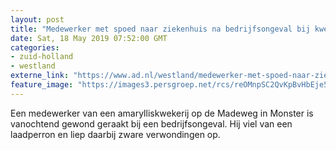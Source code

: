 ```yaml
---
layout: post
title: "Medewerker met spoed naar ziekenhuis na bedrijfsongeval bij kwekerij in Monster"
date: Sat, 18 May 2019 07:52:00 GMT
categories: 
- zuid-holland 
- westland 
externe_link: "https://www.ad.nl/westland/medewerker-met-spoed-naar-ziekenhuis-na-bedrijfsongeval-bij-kwekerij-in-monster~a9e2eca3/"
feature_image: "https://images3.persgroep.net/rcs/reOMnpSC2QvKpBvHbEje5LNh3NE/diocontent/148659240/_fitwidth/400/?appId=21791a8992982cd8da851550a453bd7f&quality=0.7"
---
```


Een medewerker van een amarylliskwekerij op de Madeweg in Monster is vanochtend gewond geraakt bij een bedrijfsongeval. Hij viel van een laadperron en liep daarbij zware verwondingen op.
